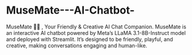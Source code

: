 # MuseMate---AI-Chatbot-
MuseMate 🎨🤖 , Your Friendly &amp; Creative AI Chat Companion. MuseMate is an interactive AI chatbot powered by Meta’s LLaMA 3.1-8B-Instruct model and deployed with Streamlit. It’s designed to be friendly, playful, and creative, making conversations engaging and human-like.
